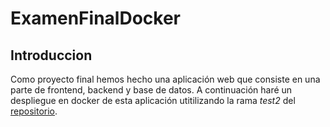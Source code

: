 # ExamenFinalDocker

## Introduccion
Como proyecto final hemos hecho una aplicación web que consiste en una parte de frontend, backend y base de datos. A continuación haré un despliegue en docker de esta aplicación utitilizando la rama *test2* del [repositorio](https://github.com/MarcBelenFran/PokemonProject).

